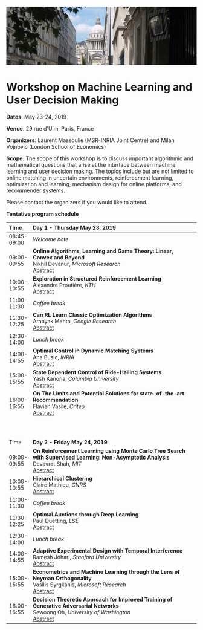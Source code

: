 ![rue d'Ulm](ulm.png) 

# Workshop on Machine Learning and User Decision Making

**Dates**: May 23-24, 2019

**Venue**: 29 rue d'Ulm, Paris, France

**Organizers**: Laurent Massoulie (MSR-INRIA Joint Centre) and Milan Vojnovic (London School of Economics)

**Scope**: The scope of this workshop is to discuss important algorithmic and mathematical questions that arise at the interface between machine learning and user decision making. The topics include but are not limited to online matching in uncertain environments, reinforcement learning, optimization and learning, mechanism design for online platforms, and recommender systems.

Please contact the organizers if you would like to attend.

**Tentative program schedule**

| Time | **Day 1 - Thursday May 23, 2019**                                                  |
|:------------|:----------------------------------------------------------------------------|
| 08:45-<br>09:00 | _Welcome note_ | 
| 09:00-<br>09:55 | **Online Algorithms, Learning and Game Theory: Linear, Convex and Beyond** <br> Nikhil Devanur, _Microsoft Research_ <br> [Abstract](https://ml-udm.github.io/abstract-devanur.html) |                                 
| 10:00-<br>10:55 | **Exploration in Structured Reinforcement Learning** <br> Alexandre Proutière, _KTH_ <br> [Abstract](https://ml-udm.github.io/abstract-proutiere.html) |
| 11:00-<br>11:30 | _Coffee break_ |
| 11:30-<br>12:25 | **Can RL Learn Classic Optimization Algorithms** <br> Aranyak Mehta, _Google Research_ <br> [Abstract](https://ml-udm.github.io/abstract-mehta.html) |
| 12:30-<br>14:00 | _Lunch break_
| 14:00-<br>14:55 | **Optimal Control in Dynamic Matching Systems** <br> Ana Busic, _INRIA_ <br> [Abstract](https://ml-udm.github.io/abstract-busic.html) |
| 15:00-<br>15:55 | **State Dependent Control of Ride-Hailing Systems** <br> Yash Kanoria, _Columbia University_ <br> [Abstract](https://ml-udm.github.io/abstract-kanoria.html) |
| 16:00-<br>16:55 | **On The Limits and Potential Solutions for state-of-the-art Recommendation** <br> Flavian Vasile, _Criteo_ <br> [Abstract](https://ml-udm.github.io/abstract-vasile.html) |
|  <br><br><br> |  |
| Time | **Day 2 - Friday May 24, 2019** |
| 09:00-<br>09:55 | **On Reinforcement Learning using Monte Carlo Tree Search with Supervised Learning: Non-Asymptotic Analysis** <br> Devavrat Shah, _MIT_ <br> [Abstract](https://ml-udm.github.io/abstract-shah.html) |
| 10:00-<br>10:55 | **Hierarchical Clustering** <br> Claire Mathieu, _CNRS_ <br> [Abstract](https://ml-udm.github.io/abstract-mathieu.html) |
| 11:00-<br>11:30 | _Coffee break_ |
| 11:30-<br>12:25 | **Optimal Auctions through Deep Learning** <br> Paul Duetting, _LSE_ <br> [Abstract](https://ml-udm.github.io/abstract-duetting.html) |
| 12:30-<br>14:00 | _Lunch break_ |
| 14:00-<br>14:55 | **Adaptive Experimental Design with Temporal Interference** <br> Ramesh Johari, _Stanford University_ <br> [Abstract](https://ml-udm.github.io/abstract-johari.html) |
| 15:00-<br>15:55 | **Econometrics and Machine Learning through the Lens of Neyman Orthogonality** <br> Vasilis Syrgkanis, _Microsoft Research_ <br> [Abstract](https://ml-udm.github.io/abstract-syrgkanis.html)|
| 16:00-<br>16:55 | **Decision Theoretic Approach for Improved Training of Generative Adversarial Networks** <br> Sewoong Oh, _University of Washington_ <br> [Abstract](https://ml-udm.github.io/abstract-oh.html) |


